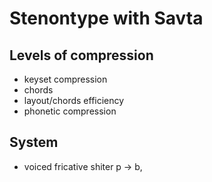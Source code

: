 # Stenontype with Savta

## Levels of compression
- keyset compression
- chords
- layout/chords efficiency 
- phonetic compression 

## System 
- voiced fricative shiter p ->  b,  
